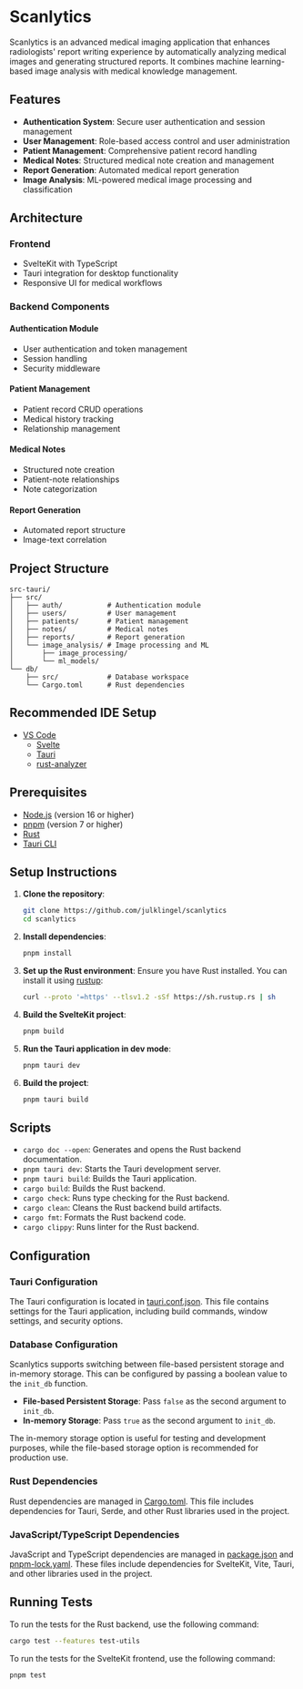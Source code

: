 # Scanlytics

Scanlytics is an advanced medical imaging application that enhances radiologists' report writing experience by automatically analyzing medical images and generating structured reports. It combines machine learning-based image analysis with medical knowledge management.

## Features

- **Authentication System**: Secure user authentication and session management
- **User Management**: Role-based access control and user administration
- **Patient Management**: Comprehensive patient record handling
- **Medical Notes**: Structured medical note creation and management
- **Report Generation**: Automated medical report generation
- **Image Analysis**: ML-powered medical image processing and classification

## Architecture

### Frontend

- SvelteKit with TypeScript
- Tauri integration for desktop functionality
- Responsive UI for medical workflows

### Backend Components

#### Authentication Module

- User authentication and token management
- Session handling
- Security middleware

#### Patient Management

- Patient record CRUD operations
- Medical history tracking
- Relationship management

#### Medical Notes

- Structured note creation
- Patient-note relationships
- Note categorization

#### Report Generation

- Automated report structure
- Image-text correlation

## Project Structure

```plaintext
src-tauri/
├── src/
│   ├── auth/           # Authentication module
│   ├── users/          # User management
│   ├── patients/       # Patient management
│   ├── notes/          # Medical notes
│   ├── reports/        # Report generation
│   └── image_analysis/ # Image processing and ML
│       ├── image_processing/
│       └── ml_models/
└── db/
    ├── src/            # Database workspace
    └── Cargo.toml      # Rust dependencies
```


## Recommended IDE Setup

- [VS Code](https://code.visualstudio.com/)
  - [Svelte](https://marketplace.visualstudio.com/items?itemName=svelte.svelte-vscode)
  - [Tauri](https://marketplace.visualstudio.com/items?itemName=tauri-apps.tauri-vscode)
  - [rust-analyzer](https://marketplace.visualstudio.com/items?itemName=rust-lang.rust-analyzer)


## Prerequisites

- [Node.js](https://nodejs.org/) (version 16 or higher)
- [pnpm](https://pnpm.io/) (version 7 or higher)
- [Rust](https://www.rust-lang.org/tools/install)
- [Tauri CLI](https://tauri.app/v1/guides/getting-started/prerequisites)

## Setup Instructions

1. **Clone the repository**:
    ```sh
    git clone https://github.com/julklingel/scanlytics
    cd scanlytics
    ```

2. **Install dependencies**:
    ```sh
    pnpm install
    ```

3. **Set up the Rust environment**:
    Ensure you have Rust installed. You can install it using [rustup](https://rustup.rs/):
    ```sh
    curl --proto '=https' --tlsv1.2 -sSf https://sh.rustup.rs | sh
    ```

4. **Build the SvelteKit project**:
    ```sh
    pnpm build
    ```

5. **Run the Tauri application in dev mode**:
    ```sh
    pnpm tauri dev
    ```

6. **Build the project**:
    ```sh
    pnpm tauri build
    ```

## Scripts
- `cargo doc --open`: Generates and opens the Rust backend documentation.
- `pnpm tauri dev`: Starts the Tauri development server.
- `pnpm tauri build`: Builds the Tauri application.
- `cargo build`: Builds the Rust backend.
- `cargo check`: Runs type checking for the Rust backend.
- `cargo clean`: Cleans the Rust backend build artifacts.
- `cargo fmt`: Formats the Rust backend code.
- `cargo clippy`: Runs linter for the Rust backend.

## Configuration

### Tauri Configuration

The Tauri configuration is located in [tauri.conf.json](http://_vscodecontentref_/2). This file contains settings for the Tauri application, including build commands, window settings, and security options.

### Database Configuration

Scanlytics supports switching between file-based persistent storage and in-memory storage. This can be configured by passing a boolean value to the `init_db` function.

- **File-based Persistent Storage**: Pass `false` as the second argument to `init_db`.
- **In-memory Storage**: Pass `true` as the second argument to `init_db`.

The in-memory storage option is useful for testing and development purposes, while the file-based storage option is recommended for production use.


### Rust Dependencies

Rust dependencies are managed in [Cargo.toml](http://_vscodecontentref_/3). This file includes dependencies for Tauri, Serde, and other Rust libraries used in the project.

### JavaScript/TypeScript Dependencies

JavaScript and TypeScript dependencies are managed in [package.json](http://_vscodecontentref_/4) and [pnpm-lock.yaml](http://_vscodecontentref_/5). These files include dependencies for SvelteKit, Vite, Tauri, and other libraries used in the project.

## Running Tests

To run the tests for the Rust backend, use the following command:
```sh
cargo test --features test-utils
```
To run the tests for the SvelteKit frontend, use the following command:
```sh
pnpm test
```

